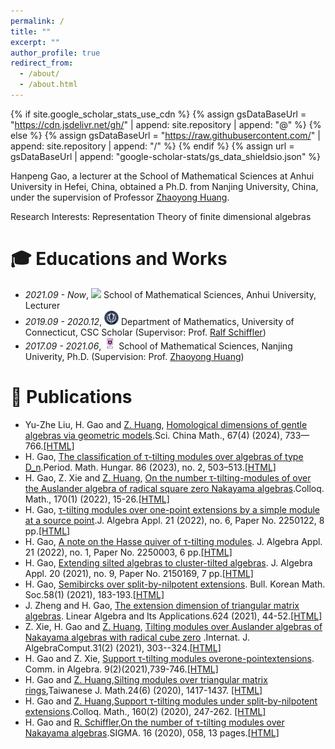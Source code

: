 ```yaml
---
permalink: /
title: ""
excerpt: ""
author_profile: true
redirect_from: 
  - /about/
  - /about.html
---
```


{% if site.google_scholar_stats_use_cdn %}
{% assign gsDataBaseUrl = "https://cdn.jsdelivr.net/gh/" | append: site.repository | append: "@" %}
{% else %}
{% assign gsDataBaseUrl = "https://raw.githubusercontent.com/" | append: site.repository | append: "/" %}
{% endif %}
{% assign url = gsDataBaseUrl | append: "google-scholar-stats/gs_data_shieldsio.json" %}

<span class='anchor' id='about-me'></span>

Hanpeng Gao, a lecturer at the School of Mathematical Sciences at Anhui University in Hefei, China, obtained a Ph.D. from Nanjing University, China, under the supervision of Professor [Zhaoyong Huang](http://maths.nju.edu.cn/~huangzy/).

Research Interests: Representation Theory of finite dimensional algebras

# 🎓 Educations and Works
- *2021.09 - Now*, <a href="https://www.ahu.edu.cn/"><img class="svg" src="/images/ahu_logo.png" width="23pt"></a> School of Mathematical Sciences, Anhui University, Lecturer
- *2019.09 - 2020.12*, <a href="https://www.uconn.edu/"><img class="svg" src="/images/uconn.png" width="23pt"></a> Department of Mathematics, University of Connecticut, CSC Scholar (Supervisor: Prof. [Ralf Schiffler](https://schiffler.math.uconn.edu/#))
- *2017.09 - 2021.06*, <a href="https://www.nju.edu.cn/"><img class="svg" src="/images/nju.png" width="20pt"></a> School of Mathematical Sciences, Nanjing Univerity, Ph.D. (Supervision: Prof. [Zhaoyong Huang](http://maths.nju.edu.cn/~huangzy/))
 

# 📝 Publications
- Yu-Zhe Liu, H. Gao and [Z. Huang](http://maths.nju.edu.cn/~huangzy/), [Homological dimensions of gentle algebras via geometric models](/pdf/H.pdf).Sci. China Math., 67(4) (2024), 733—766.[[HTML]](https://doi.org/10.1007/s11425-022-2120-8)
- H. Gao, [The classification of τ-tilting modules over algebras of type D_n](/pdf/The-classification-of-tau-tilting-modules-over-algebra-of-type-Dn.pdf).Period. Math. Hungar. 86 (2023), no. 2, 503–513.[[HTML]](https://doi.org/10.1007/s10998-022-00485-3)
- H. Gao, Z. Xie and [Z. Huang](http://maths.nju.edu.cn/~huangzy/), [On the number τ-tilting-modules of over the Auslander algebra of radical square zero Nakayama algebras](/pdf/On.pdf).Colloq. Math., 170(1) (2022), 15-26.[[HTML]](https://doi.org/10.4064/cm8474-7-2021)
- H. Gao, [τ-tilting modules over one-point extensions by a simple module at a source point](/pdf/tau-tilting-modules-over-one-point-extension-by-a-simple-module-at-a-soure-point.pdf).J. Algebra Appl. 21 (2022), no. 6, Paper No. 2250122, 8 pp.[[HTML]](https://doi.org/10.1142/S0219498822501225)
- H. Gao, [A note on the Hasse quiver of τ-tilting modules](/pdf/AnoteontheHasse.pdf). J. Algebra Appl. 21 (2022), no. 1, Paper No. 2250003, 6 pp.[[HTML]](https://doi.org/10.1142/S0219498822500037)
- H. Gao, [Extending silted algebras to cluster-tilted algebras](/pdf/Extendingsiltedalgebras.pdf). J. Algebra Appl. 20 (2021), no. 9, Paper No. 2150169, 7 pp.[[HTML]](https://doi.org/10.1142/S0219498821501693)
- H. Gao, [Semibircks over split-by-nilpotent extensions](/pdf/2021-7.pdf). Bull. Korean Math. Soc.58(1) (2021), 183-193.[[HTML]](https://doi.org/10.4134/BKMS.b200189)
- J. Zheng and  H. Gao,  [The extension dimension of triangular matrix algebras](/pdf/2021-4.pdf). Linear Algebra and Its Applications.624 (2021), 44-52.[[HTML]](https://doi.org/10.1016/j.laa.2021.04.002)
- Z. Xie, H. Gao and [Z. Huang](http://maths.nju.edu.cn/~huangzy/), [Tilting modules over Auslander algebras of Nakayama algebras with radical cube zero](/pdf/2021-5.pdf) .Internat. J. AlgebraComput.31(2) (2021), 303--324.[[HTML]](https://doi.org/10.1142/S0218196721500168)
- H. Gao and Z. Xie, [Support τ-tilting modules overone-pointextensions](/pdf/2021-3.pdf). Comm. in  Algebra. 9(2)(2021),739-746.[[HTML]](https://doi.org/10.1080/00927872.2020.1817470)
- H. Gao and [Z. Huang](http://maths.nju.edu.cn/~huangzy/),[Silting modules over triangular matrix rings](/pdf/2020-2.pdf),Taiwanese J. Math.24(6) (2020), 1417-1437.
[[HTML]](https://doi.org/10.11650/tjm/200204)
- H. Gao and [Z. Huang](http://maths.nju.edu.cn/~huangzy/),[Support τ-tilting modules under split-by-nilpotent extensions](/pdf/2020-1.pdf).Colloq. Math., 160(2) (2020), 247-262.
[[HTML]](https://doi.org/10.4064/cm7774-3-2019)
- H. Gao and [R. Schiffler](https://schiffler.math.uconn.edu/#),[On the number of τ-tilting modules over Nakayama algebras](/pdf/2020-0.pdf).SIGMA. 16 (2020), 058, 13 pages.[[HTML]](  https://doi.org/10.3842/SIGMA.2020.058)




 
